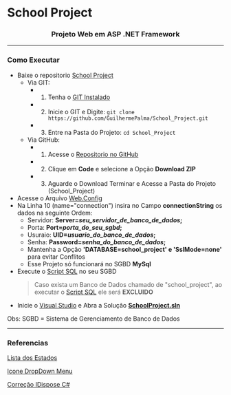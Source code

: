 ﻿# School Project

<h3 align="center">Projeto Web em ASP .NET Framework</h3>

---
<!--
##Topicos -->

### Como Executar

* Baixe o repositorio [School Project](https://github.com/GuilhermePalma/School_Project)
	- Via GIT: 
		- 1. Tenha o [GIT Instalado](https://git-scm.com/downloads)
		- 2. Inicie o GIT e Digite: `git clone https://github.com/GuilhermePalma/School_Project.git`
		- 3. Entre na Pasta do Projeto:  `cd School_Project`
	- Via GitHub:
		- 1. Acesse o [Repositorio no GitHub](https://github.com/GuilhermePalma/School_Project)
		- 2. Clique em **Code** e selecione a Opção **Download ZIP**
		- 3. Aguarde o Download Terminar e Acesse a Pasta do Projeto (School_Project)
* Acesse o Arquivo [Web.Config](Web.config) 
* Na Linha 10 (name="connection") insira no Campo **connectionString** os dados na seguinte Ordem:
	- Servidor: **Server=*seu_servidor_de_banco_de_dados*;**
	- Porta: **Port=*porta_do_seu_sgbd*;**
	- Usuraio: **UID=*usuario_do_banco_de_dados*;**
	- Senha: **Password=*senha_do_banco_de_dados*;**
	- Mantenha a Opção **'DATABASE=school_project' e 'SslMode=none'** para evitar Conflitos
	- Esse Projeto só funcionará no SGBD **MySql**
* Execute o [Script SQL](script.sql) no seu SGBD
	> Caso exista um Banco de Dados chamado de "school_project", ao executar o [Script SQL](script.sql) ele
	 será **EXCLUIDO**
* Inicie o [Visual Studio](https://visualstudio.microsoft.com/pt-br/) e Abra a Solução **[SchoolProject.sln](SchoolProject.sln)**

Obs: SGBD = Sistema de Gerenciamento de Banco de Dados

---

### Referencias

[Lista dos Estados](https://gist.github.com/quagliato/9282728)

[Icone DropDown Menu](https://pt.stackoverflow.com/questions/330840/bootstrap-3-dropdown-toggle-mudar-de-menu-com-ele-aberto-é-possível)

[Correção IDispose C#](https://pt.stackoverflow.com/questions/6913/fechar-conexão-com-banco-de-dados-c)
